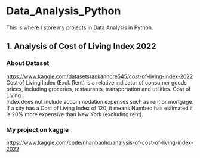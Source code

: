 # Data_Analysis_Python

This is where I store my projects in Data Analysis in Python.

## 1. Analysis of Cost of Living Index 2022
  ### About Dataset
  https://www.kaggle.com/datasets/ankanhore545/cost-of-living-index-2022
  Cost of Living Index (Excl. Rent) is a relative indicator of consumer goods prices, including groceries, restaurants, transportation and utilities. Cost of Living   
  Index does not include accommodation expenses such as rent or mortgage. If a city has a Cost of Living Index of 120, it means Numbeo has estimated it is 20% more expensive than New York (excluding rent).
  ### My project on kaggle
  https://www.kaggle.com/code/nhanbaoho/analysis-of-cost-of-living-index-2022
  
  
